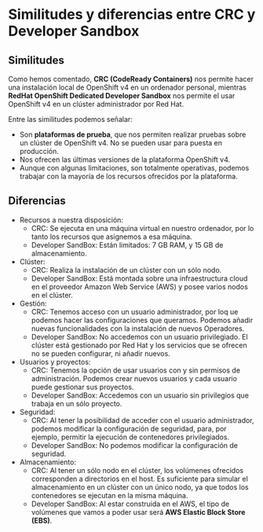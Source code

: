 # Similitudes y diferencias entre CRC y Developer Sandbox

## Similitudes

Como hemos comentado, **CRC (CodeReady Containers)** nos permite hacer una instalación local de OpenShift v4 en un ordenador personal, mientras **RedHat OpenShift Dedicated Developer Sandbox** nos permite el usar OpenShift v4 en un clúster administrador por Red Hat.

Entre las similitudes podemos señalar:

* Son **plataformas de prueba**, que nos permiten realizar pruebas sobre un clúster de OpenShift v4. No se pueden usar para puesta en producción.
* Nos ofrecen las últimas versiones de la plataforma OpenShift v4.
* Aunque con algunas limitaciones, son totalmente operativas, podemos trabajar con la mayoría de los recursos ofrecidos por la plataforma.

## Diferencias

* Recursos a nuestra disposición:
    * CRC: Se ejecuta en una máquina virtual en nuestro ordenador, por lo tanto los recursos que asignemos a esa máquina.
    * Developer SandBox: Están limitados: 7 GB RAM, y 15 GB de almacenamiento.
* Clúster:
    * CRC: Realiza la instalación de un clúster con un sólo nodo.
    * Developer SandBox: Está montada sobre una infraestructura cloud en el proveedor Amazon Web Service (AWS) y posee varios nodos en el clúster.
* Gestión:
    * CRC: Tenemos acceso con un usuario administrador, por loq ue podemos hacer las configuraciones que queramos. Podemos añadir nuevas funcionalidades con la instalación de nuevos Operadores.
    * Developer SandBox: No accedemos con un usuario privilegiado. El clúster está gestionado por Red Hat y los servicios que se ofrecen no se pueden configurar, ni añadir nuevos.
* Usuarios y proyectos:
    * CRC: Tenemos la opción de usar usuarios con y sin permisos de administración. Podemos crear nuevos usuarios y cada usuario puede gestionar sus proyectos.
    * Developer SandBox: Accedemos con un usuario sin privilegios que trabaja en un sólo proyecto.
* Seguridad:
    * CRC: Al tener la posibilidad de acceder con el usuario administrador, podemos modificar la configuración de seguridad, para, por ejemplo, permitir la ejecución de contenedores privilegiados.
    * Developer SandBox: No podemos modificar la configuración de seguridad.
* Almacenamiento:
    * CRC: Al tener un sólo nodo en el clúster, los volúmenes ofrecidos corresponden a directorios en el host. Es suficiente para simular el almacenamiento en un clúster con un único nodo, ya que todos los contenedores se ejecutan en la misma máquina.
    * Developer SandBox: Al estar construida en el AWS, el tipo de volúmenes que vamos  a poder usar será **AWS Elastic Block Store (EBS)**.
